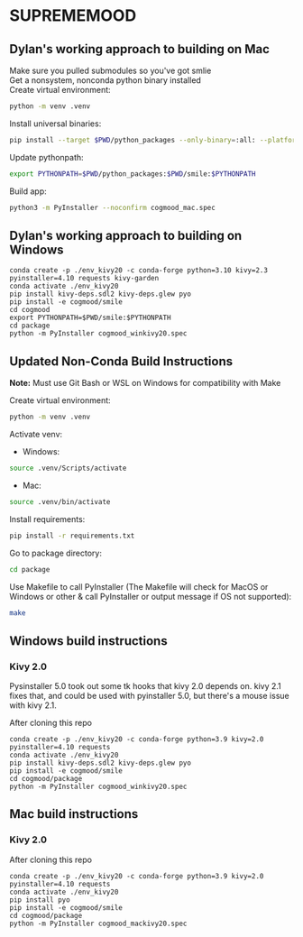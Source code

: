 # SUPREMEMOOD

## Dylan's working approach to building on Mac
Make sure you pulled submodules so you've got smlie  
Get a nonsystem, nonconda python binary installed  
Create virtual environment:  
```bash
python -m venv .venv
```

Install universal binaries:  
```bash
pip install --target $PWD/python_packages --only-binary=:all: --platform macosx_10_13_universal2 -r requirements.txt
```

Update pythonpath:
```bash
export PYTHONPATH=$PWD/python_packages:$PWD/smile:$PYTHONPATH
```

Build app:  
```bash
python3 -m PyInstaller --noconfirm cogmood_mac.spec
```

## Dylan's working approach to building on Windows
```commandline
conda create -p ./env_kivy20 -c conda-forge python=3.10 kivy=2.3 pyinstaller=4.10 requests kivy-garden
conda activate ./env_kivy20
pip install kivy-deps.sdl2 kivy-deps.glew pyo
pip install -e cogmood/smile
cd cogmood  
export PYTHONPATH=$PWD/smile:$PYTHONPATH
cd package
python -m PyInstaller cogmood_winkivy20.spec
```

## Updated Non-Conda Build Instructions
**Note:** Must use Git Bash or WSL on Windows for compatibility with Make


Create virtual environment: 
```bash
python -m venv .venv
```

Activate venv:
- Windows:
```bash
source .venv/Scripts/activate
```

- Mac:
```bash
source .venv/bin/activate
```

Install requirements:
```bash
pip install -r requirements.txt
```

Go to package directory:
```bash
cd package
```

Use Makefile to call PyInstaller (The Makefile will check for MacOS or Windows or other & call PyInstaller or output message if OS not supported):
```bash
make
```

## Windows build instructions
### Kivy 2.0
Pysinstaller 5.0 took out some tk hooks that kivy 2.0 depends on. kivy 2.1 fixes that, and could be used with pyinstaller 5.0, but there's a mouse issue with kivy 2.1.

After cloning this repo
```commandline
conda create -p ./env_kivy20 -c conda-forge python=3.9 kivy=2.0 pyinstaller=4.10 requests
conda activate ./env_kivy20
pip install kivy-deps.sdl2 kivy-deps.glew pyo
pip install -e cogmood/smile
cd cogmood/package
python -m PyInstaller cogmood_winkivy20.spec
```

## Mac build instructions
### Kivy 2.0
After cloning this repo
```commandline
conda create -p ./env_kivy20 -c conda-forge python=3.9 kivy=2.0 pyinstaller=4.10 requests
conda activate ./env_kivy20
pip install pyo
pip install -e cogmood/smile
cd cogmood/package
python -m PyInstaller cogmood_mackivy20.spec
```
